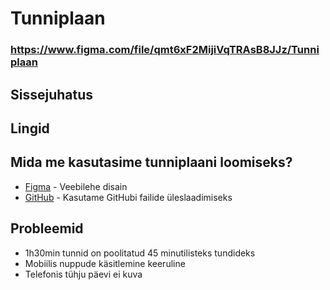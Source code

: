# Tunniplaan

### https://www.figma.com/file/qmt6xF2MijiVqTRAsB8JJz/Tunniplaan

## Sissejuhatus

## Lingid

## Mida me kasutasime tunniplaani loomiseks?
* [Figma](https://www.figma.com/file/qmt6xF2MijiVqTRAsB8JJz/Tunniplaan) - Veebilehe disain
* [GitHub](https://github.com/RalfHei/Tunniplaan) - Kasutame GitHubi failide üleslaadimiseks

## Probleemid
* 1h30min tunnid on poolitatud 45 minutilisteks tundideks
* Mobiilis nuppude käsitlemine keeruline
* Telefonis tühju päevi ei kuva
